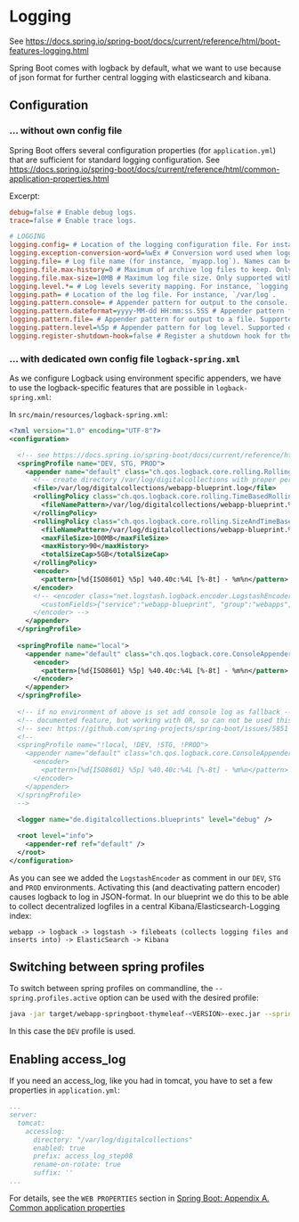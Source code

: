 # Logging

See <https://docs.spring.io/spring-boot/docs/current/reference/html/boot-features-logging.html>

Spring Boot comes with logback by default, what we want to use because of json format for further central logging with elasticsearch and kibana.

## Configuration

### ... without own config file

Spring Boot offers several configuration properties (for `application.yml`) that are sufficient for standard logging configuration.
See <https://docs.spring.io/spring-boot/docs/current/reference/html/common-application-properties.html>

Excerpt:

```ini
debug=false # Enable debug logs.
trace=false # Enable trace logs.

# LOGGING
logging.config= # Location of the logging configuration file. For instance, `classpath:logback.xml` for Logback.
logging.exception-conversion-word=%wEx # Conversion word used when logging exceptions.
logging.file= # Log file name (for instance, `myapp.log`). Names can be an exact location or relative to the current directory.
logging.file.max-history=0 # Maximum of archive log files to keep. Only supported with the default logback setup.
logging.file.max-size=10MB # Maximum log file size. Only supported with the default logback setup.
logging.level.*= # Log levels severity mapping. For instance, `logging.level.org.springframework=DEBUG`.
logging.path= # Location of the log file. For instance, `/var/log`.
logging.pattern.console= # Appender pattern for output to the console. Supported only with the default Logback setup.
logging.pattern.dateformat=yyyy-MM-dd HH:mm:ss.SSS # Appender pattern for log date format. Supported only with the default Logback setup.
logging.pattern.file= # Appender pattern for output to a file. Supported only with the default Logback setup.
logging.pattern.level=%5p # Appender pattern for log level. Supported only with the default Logback setup.
logging.register-shutdown-hook=false # Register a shutdown hook for the logging system when it is initialized.
```

### ... with dedicated own config file `logback-spring.xml`

As we configure Logback using environment specific appenders, we have to use the logback-specific features that are possible in `logback-spring.xml`:

In `src/main/resources/logback-spring.xml`:

```xml
<?xml version="1.0" encoding="UTF-8"?>
<configuration>

  <!-- see https://docs.spring.io/spring-boot/docs/current/reference/html/boot-features-logging.html#_profile_specific_configuration -->
  <springProfile name="DEV, STG, PROD">
    <appender name="default" class="ch.qos.logback.core.rolling.RollingFileAppender">
      <!-- create directory /var/log/digitalcollections with proper permissions... -->
      <file>/var/log/digitalcollections/webapp-blueprint.log</file>
      <rollingPolicy class="ch.qos.logback.core.rolling.TimeBasedRollingPolicy">
        <fileNamePattern>/var/log/digitalcollections/webapp-blueprint.%d{yyyy-MM-dd}.log</fileNamePattern>
      </rollingPolicy>
      <rollingPolicy class="ch.qos.logback.core.rolling.SizeAndTimeBasedRollingPolicy">
        <fileNamePattern>/var/log/digitalcollections/webapp-blueprint.%d{yyyy-MM}.%i.log.gz</fileNamePattern>
        <maxFileSize>100MB</maxFileSize>
        <maxHistory>90</maxHistory>
        <totalSizeCap>5GB</totalSizeCap>
      </rollingPolicy>
      <encoder>
        <pattern>[%d{ISO8601} %5p] %40.40c:%4L [%-8t] - %m%n</pattern>
      </encoder>
      <!-- <encoder class="net.logstash.logback.encoder.LogstashEncoder">
        <customFields>{"service":"webapp-blueprint", "group":"webapps", "instance":"${instance.name:-default}"}</customFields>
      </encoder> -->
    </appender>
  </springProfile>
  
  <springProfile name="local">
    <appender name="default" class="ch.qos.logback.core.ConsoleAppender">
      <encoder>
        <pattern>[%d{ISO8601} %5p] %40.40c:%4L [%-8t] - %m%n</pattern>
      </encoder>
    </appender>
  </springProfile>
  
  <!-- if no environment of above is set add console log as fallback -->
  <!-- documented feature, but working with OR, so can not be used this way! -->
  <!-- see: https://github.com/spring-projects/spring-boot/issues/5851 -->
  <!--
  <springProfile name="!local, !DEV, !STG, !PROD">
    <appender name="default" class="ch.qos.logback.core.ConsoleAppender">
      <encoder>
        <pattern>[%d{ISO8601} %5p] %40.40c:%4L [%-8t] - %m%n</pattern>
      </encoder>
    </appender>
  </springProfile>
  -->
    
  <logger name="de.digitalcollections.blueprints" level="debug" />

  <root level="info">
    <appender-ref ref="default" />
  </root>
</configuration>
```

As you can see we added the `LogstashEncoder` as comment in our `DEV`, `STG` and `PROD` environments. Activating this (and deactivating pattern encoder) causes logback to log in JSON-format.
In our blueprint we do this to be able to collect decentralized logfiles in a central Kibana/Elasticsearch-Logging index:

```
webapp -> logback -> logstash -> filebeats (collects logging files and inserts into) -> ElasticSearch -> Kibana
```

## Switching between spring profiles

To switch between spring profiles on commandline, the `--spring.profiles.active`
option can be used with the desired profile:

```bash
java -jar target/webapp-springboot-thymeleaf-<VERSION>-exec.jar --spring.profiles.active=DEV
```

In this case the `DEV` profile is used.

## Enabling access_log

If you need an access_log, like you had in tomcat, you have to set a few properties in `application.yml`:

```yaml
...
server:
  tomcat:
    accesslog:
      directory: "/var/log/digitalcollections"
      enabled: true
      prefix: access_log_step08
      rename-on-rotate: true
      suffix: ''
...

```

For details, see the `WEB PROPERTIES` section in [Spring Boot: Appendix A. Common application properties](https://docs.spring.io/spring-boot/docs/current/reference/html/common-application-properties.htm)